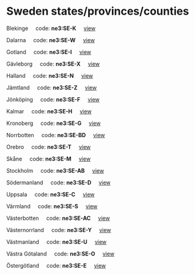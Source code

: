 # Sweden states/provinces/counties
Blekinge&nbsp;&nbsp;&nbsp;&nbsp;&nbsp;code: **ne3:SE-K**&nbsp;&nbsp;&nbsp;&nbsp;&nbsp;[view](../../export/geojson/medium/ne3/se/k.geojson)&nbsp;&nbsp;&nbsp;&nbsp;&nbsp;


Dalarna&nbsp;&nbsp;&nbsp;&nbsp;&nbsp;code: **ne3:SE-W**&nbsp;&nbsp;&nbsp;&nbsp;&nbsp;[view](../../export/geojson/medium/ne3/se/w.geojson)&nbsp;&nbsp;&nbsp;&nbsp;&nbsp;


Gotland&nbsp;&nbsp;&nbsp;&nbsp;&nbsp;code: **ne3:SE-I**&nbsp;&nbsp;&nbsp;&nbsp;&nbsp;[view](../../export/geojson/medium/ne3/se/i.geojson)&nbsp;&nbsp;&nbsp;&nbsp;&nbsp;


Gävleborg&nbsp;&nbsp;&nbsp;&nbsp;&nbsp;code: **ne3:SE-X**&nbsp;&nbsp;&nbsp;&nbsp;&nbsp;[view](../../export/geojson/medium/ne3/se/x.geojson)&nbsp;&nbsp;&nbsp;&nbsp;&nbsp;


Halland&nbsp;&nbsp;&nbsp;&nbsp;&nbsp;code: **ne3:SE-N**&nbsp;&nbsp;&nbsp;&nbsp;&nbsp;[view](../../export/geojson/medium/ne3/se/n.geojson)&nbsp;&nbsp;&nbsp;&nbsp;&nbsp;


Jämtland&nbsp;&nbsp;&nbsp;&nbsp;&nbsp;code: **ne3:SE-Z**&nbsp;&nbsp;&nbsp;&nbsp;&nbsp;[view](../../export/geojson/medium/ne3/se/z.geojson)&nbsp;&nbsp;&nbsp;&nbsp;&nbsp;


Jönköping&nbsp;&nbsp;&nbsp;&nbsp;&nbsp;code: **ne3:SE-F**&nbsp;&nbsp;&nbsp;&nbsp;&nbsp;[view](../../export/geojson/medium/ne3/se/f.geojson)&nbsp;&nbsp;&nbsp;&nbsp;&nbsp;


Kalmar&nbsp;&nbsp;&nbsp;&nbsp;&nbsp;code: **ne3:SE-H**&nbsp;&nbsp;&nbsp;&nbsp;&nbsp;[view](../../export/geojson/medium/ne3/se/h.geojson)&nbsp;&nbsp;&nbsp;&nbsp;&nbsp;


Kronoberg&nbsp;&nbsp;&nbsp;&nbsp;&nbsp;code: **ne3:SE-G**&nbsp;&nbsp;&nbsp;&nbsp;&nbsp;[view](../../export/geojson/medium/ne3/se/g.geojson)&nbsp;&nbsp;&nbsp;&nbsp;&nbsp;


Norrbotten&nbsp;&nbsp;&nbsp;&nbsp;&nbsp;code: **ne3:SE-BD**&nbsp;&nbsp;&nbsp;&nbsp;&nbsp;[view](../../export/geojson/medium/ne3/se/bd.geojson)&nbsp;&nbsp;&nbsp;&nbsp;&nbsp;


Orebro&nbsp;&nbsp;&nbsp;&nbsp;&nbsp;code: **ne3:SE-T**&nbsp;&nbsp;&nbsp;&nbsp;&nbsp;[view](../../export/geojson/medium/ne3/se/t.geojson)&nbsp;&nbsp;&nbsp;&nbsp;&nbsp;


Skåne&nbsp;&nbsp;&nbsp;&nbsp;&nbsp;code: **ne3:SE-M**&nbsp;&nbsp;&nbsp;&nbsp;&nbsp;[view](../../export/geojson/medium/ne3/se/m.geojson)&nbsp;&nbsp;&nbsp;&nbsp;&nbsp;


Stockholm&nbsp;&nbsp;&nbsp;&nbsp;&nbsp;code: **ne3:SE-AB**&nbsp;&nbsp;&nbsp;&nbsp;&nbsp;[view](../../export/geojson/medium/ne3/se/ab.geojson)&nbsp;&nbsp;&nbsp;&nbsp;&nbsp;


Södermanland&nbsp;&nbsp;&nbsp;&nbsp;&nbsp;code: **ne3:SE-D**&nbsp;&nbsp;&nbsp;&nbsp;&nbsp;[view](../../export/geojson/medium/ne3/se/d.geojson)&nbsp;&nbsp;&nbsp;&nbsp;&nbsp;


Uppsala&nbsp;&nbsp;&nbsp;&nbsp;&nbsp;code: **ne3:SE-C**&nbsp;&nbsp;&nbsp;&nbsp;&nbsp;[view](../../export/geojson/medium/ne3/se/c.geojson)&nbsp;&nbsp;&nbsp;&nbsp;&nbsp;


Värmland&nbsp;&nbsp;&nbsp;&nbsp;&nbsp;code: **ne3:SE-S**&nbsp;&nbsp;&nbsp;&nbsp;&nbsp;[view](../../export/geojson/medium/ne3/se/s.geojson)&nbsp;&nbsp;&nbsp;&nbsp;&nbsp;


Västerbotten&nbsp;&nbsp;&nbsp;&nbsp;&nbsp;code: **ne3:SE-AC**&nbsp;&nbsp;&nbsp;&nbsp;&nbsp;[view](../../export/geojson/medium/ne3/se/ac.geojson)&nbsp;&nbsp;&nbsp;&nbsp;&nbsp;


Västernorrland&nbsp;&nbsp;&nbsp;&nbsp;&nbsp;code: **ne3:SE-Y**&nbsp;&nbsp;&nbsp;&nbsp;&nbsp;[view](../../export/geojson/medium/ne3/se/y.geojson)&nbsp;&nbsp;&nbsp;&nbsp;&nbsp;


Västmanland&nbsp;&nbsp;&nbsp;&nbsp;&nbsp;code: **ne3:SE-U**&nbsp;&nbsp;&nbsp;&nbsp;&nbsp;[view](../../export/geojson/medium/ne3/se/u.geojson)&nbsp;&nbsp;&nbsp;&nbsp;&nbsp;


Västra Götaland&nbsp;&nbsp;&nbsp;&nbsp;&nbsp;code: **ne3:SE-O**&nbsp;&nbsp;&nbsp;&nbsp;&nbsp;[view](../../export/geojson/medium/ne3/se/o.geojson)&nbsp;&nbsp;&nbsp;&nbsp;&nbsp;


Östergötland&nbsp;&nbsp;&nbsp;&nbsp;&nbsp;code: **ne3:SE-E**&nbsp;&nbsp;&nbsp;&nbsp;&nbsp;[view](../../export/geojson/medium/ne3/se/e.geojson)&nbsp;&nbsp;&nbsp;&nbsp;&nbsp;

